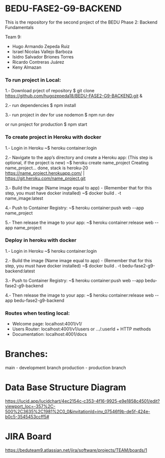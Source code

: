 # BEDU-FASE2-G9-BACKEND
This is the repository for the second project of the BEDU Phase 2: Backend Fundamentals

Team 9:

* Hugo Armando Zepeda Ruiz
* Israel Nicolas Vallejo Barboza
* Isidro Salvador Briones Torres
* Ricardo Contreras Juárez
* Keny Almazan

### To run project in Local:

1.- Download prject of repository
$ git clone https://github.com/hugozepeda18/BEDU-FASE2-G9-BACKEND.git &

2.- run dependencies
$ npm install

3.- run project in dev for use nodemon
$ npm run dev

or run project for production
$ npm start

### To create project in Heroku with docker

1.- Login in Heroku
~$ heroku container:login

2.- Navigate to the app’s directory and create a Heroku app: (This step is optional, if the project is new)
~$ heroku create name_project
Creating name_project... done, stack is heroku-20
https://name_project.herokuapp.com/ | https://git.heroku.com/name_project.git

3.- Build the image (Name image equal to app) - (Remember that for this step, you must have docker installed)
~$ docker build . -t name_image:latest

4.- Push to Container Registry:
~$ heroku container:push web --app name_project

5.- Then release the image to your app:
~$ heroku container:release web --app name_project

### Deploy in heroku with docker

1.- Login in Heroku
~$ heroku container:login

2.- Build the image (Name image equal to app) - (Remember that for this step, you must have docker installed)
~$ docker build . -t bedu-fase2-g9-backend:latest

3.- Push to Container Registry:
~$ heroku container:push web --app bedu-fase2-g9-backend

4.- Then release the image to your app:
~$ heroku container:release web --app bedu-fase2-g9-backend

### Routes when testing local: 

* Welcome page: localhost:4001/v1/ 
* Users Router: localhost:4001/v1/users or .../:userId + HTTP methods
* Documentation: localhost:4001/docs

# Branches:

main - development branch
production - production branch

# Data Base Structure Diagram
https://lucid.app/lucidchart/4ec2154c-c353-4f16-9925-e9e1858c4501/edit?viewport_loc=-357%2C-500%2C3635%2C1981%2C0_0&invitationId=inv_07546f9b-de5f-424e-b0c5-3545453ccff5#

# JIRA Board
https://beduteam9.atlassian.net/jira/software/projects/TEAM/boards/1 